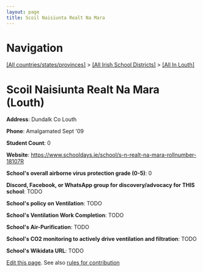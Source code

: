 ```yaml
---
layout: page
title: Scoil Naisiunta Realt Na Mara
---
```

# Navigation

[[All countries/states/provinces]](../../..) > [[All Irish School Districts]](../..) > [[All In Louth]](..)

# Scoil Naisiunta Realt Na Mara (Louth)

**Address**: Dundalk Co Louth

**Phone**: Amalgamated Sept '09

**Student Count**: 0

**Website**: <https://www.schooldays.ie/school/s-n-realt-na-mara-rollnumber-18107R>

**School's overall airborne virus protection grade (0-5)**: 0

**Discord, Facebook, or WhatsApp group for discovery/advocacy for THIS school**: TODO

**School's policy on Ventilation**: TODO

**School's Ventilation Work Completion**: TODO

**School's Air-Purification**: TODO

**School's CO2 monitoring to actively drive ventilation and filtration**: TODO

**School's Wikidata URL**: TODO


[Edit this page](https://github.com/ventilate-schools/Ireland/edit/main/./Louth/Scoil_Naisiunta_Realt_Na_Mara.md). See also [rules for contribution](../../../contribution-rules/)